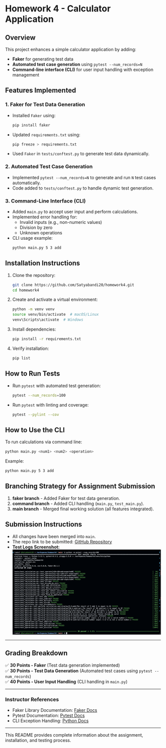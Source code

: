# Homework 4 - Calculator Application

## Overview
This project enhances a simple calculator application by adding:
- **Faker** for generating test data
- **Automated test case generation** using `pytest --num_records=N`
- **Command-line interface (CLI)** for user input handling with exception management

## Features Implemented
### 1. **Faker for Test Data Generation**
- Installed `Faker` using:
  ```bash
  pip install faker
  ```
- Updated `requirements.txt` using:
  ```bash
  pip freeze > requirements.txt
  ```
- Used `Faker` in `tests/conftest.py` to generate test data dynamically.

### 2. **Automated Test Case Generation**
- Implemented `pytest --num_records=N` to generate and run `N` test cases automatically.
- Code added to `tests/conftest.py` to handle dynamic test generation.

### 3. **Command-Line Interface (CLI)**
- Added `main.py` to accept user input and perform calculations.
- Implemented error handling for:
  - Invalid inputs (e.g., non-numeric values)
  - Division by zero
  - Unknown operations
- CLI usage example:
  ```bash
  python main.py 5 3 add
  ```

## **Installation Instructions**
1. Clone the repository:
   ```bash
   git clone https://github.com/Satyabandi20/homework4.git
   cd homework4
   ```
2. Create and activate a virtual environment:
   ```bash
   python -m venv venv
   source venv/bin/activate  # macOS/Linux
   venv\Scripts\activate  # Windows
   ```
3. Install dependencies:
   ```bash
   pip install -r requirements.txt
   ```
4. Verify installation:
   ```bash
   pip list
   ```

## **How to Run Tests**
- Run `pytest` with automated test generation:
  ```bash
  pytest --num_records=100
  ```
- Run `pytest` with linting and coverage:
  ```bash
  pytest --pylint --cov
  ```

## **How to Use the CLI**
To run calculations via command line:
```bash
python main.py <num1> <num2> <operation>
```
Example:
```bash
python main.py 5 3 add
```

## **Branching Strategy for Assignment Submission**
1. **faker branch** - Added Faker for test data generation.
2. **command branch** - Added CLI handling (`main.py`, `test_main.py`).
3. **main branch** - Merged final working solution (all features integrated).

## **Submission Instructions**
- All changes have been merged into `main`.
- The repo link to be submitted: [GitHub Repository](https://github.com/Satyabandi20/homework4)
- **Test Logs Screenshot:**  
  ![Test Logs](tests/image.jpeg)

---

## **Grading Breakdown**
✅ **30 Points - Faker** (Test data generation implemented)  
✅ **30 Points - Test Data Generation** (Automated test cases using `pytest --num_records`)  
✅ **40 Points - User Input Handling** (CLI handling in `main.py`)  

---

### **Instructor References**
- Faker Library Documentation: [Faker Docs](https://faker.readthedocs.io/)
- Pytest Documentation: [Pytest Docs](https://docs.pytest.org/)
- CLI Exception Handling: [Python Docs](https://docs.python.org/3/tutorial/errors.html)

---

This README provides complete information about the assignment, installation, and testing process.
